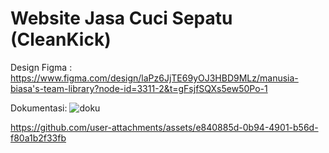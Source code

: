 # Website Jasa Cuci Sepatu (CleanKick)

Design Figma : https://www.figma.com/design/laPz6JjTE69yOJ3HBD9MLz/manusia-biasa's-team-library?node-id=3311-2&t=gFsjfSQXs5ew50Po-1 


Dokumentasi: ![doku](https://github.com/user-attachments/assets/439aebf9-5348-401c-afaa-f0eb699da896)

https://github.com/user-attachments/assets/e840885d-0b94-4901-b56d-f80a1b2f33fb

